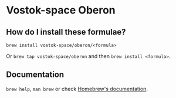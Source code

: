 # Vostok-space Oberon

## How do I install these formulae?

`brew install vostok-space/oberon/<formula>`

Or `brew tap vostok-space/oberon` and then `brew install <formula>`.

## Documentation

`brew help`, `man brew` or check [Homebrew's documentation](https://docs.brew.sh).
